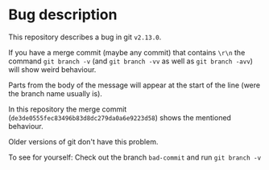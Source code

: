 # Bug description

This repository describes a bug in git `v2.13.0`.

If you have a merge commit (maybe any commit) that contains `\r\n` the command
`git branch -v` (and `git branch -vv` as well as `git branch -avv`) will show weird behaviour.

Parts from the body of the message will appear at the start of the line (were the branch name usually is).

In this repository the merge commit (`de3de0555fec83496b83d8dc279da0a6e9223d58`) shows the mentioned behaviour.

Older versions of git don't have this problem.

To see for yourself: Check out the branch `bad-commit` and run `git branch -v`

